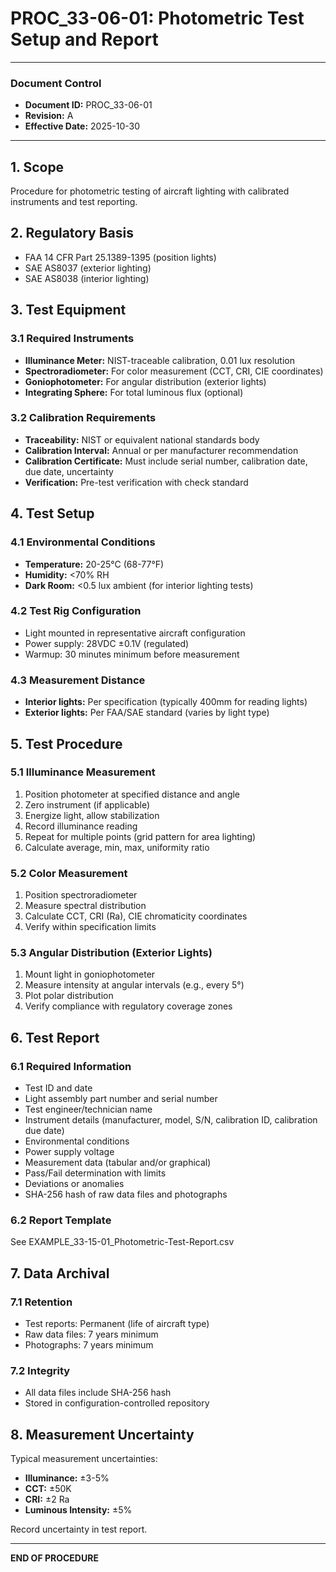 # PROC_33-06-01: Photometric Test Setup and Report

---

### Document Control
- **Document ID:** PROC_33-06-01
- **Revision:** A
- **Effective Date:** 2025-10-30

---

## 1. Scope
Procedure for photometric testing of aircraft lighting with calibrated instruments and test reporting.

## 2. Regulatory Basis
- FAA 14 CFR Part 25.1389-1395 (position lights)
- SAE AS8037 (exterior lighting)
- SAE AS8038 (interior lighting)

## 3. Test Equipment

### 3.1 Required Instruments
- **Illuminance Meter:** NIST-traceable calibration, 0.01 lux resolution
- **Spectroradiometer:** For color measurement (CCT, CRI, CIE coordinates)
- **Goniophotometer:** For angular distribution (exterior lights)
- **Integrating Sphere:** For total luminous flux (optional)

### 3.2 Calibration Requirements
- **Traceability:** NIST or equivalent national standards body
- **Calibration Interval:** Annual or per manufacturer recommendation
- **Calibration Certificate:** Must include serial number, calibration date, due date, uncertainty
- **Verification:** Pre-test verification with check standard

## 4. Test Setup

### 4.1 Environmental Conditions
- **Temperature:** 20-25°C (68-77°F)
- **Humidity:** <70% RH
- **Dark Room:** <0.5 lux ambient (for interior lighting tests)

### 4.2 Test Rig Configuration
- Light mounted in representative aircraft configuration
- Power supply: 28VDC ±0.1V (regulated)
- Warmup: 30 minutes minimum before measurement

### 4.3 Measurement Distance
- **Interior lights:** Per specification (typically 400mm for reading lights)
- **Exterior lights:** Per FAA/SAE standard (varies by light type)

## 5. Test Procedure

### 5.1 Illuminance Measurement
1. Position photometer at specified distance and angle
2. Zero instrument (if applicable)
3. Energize light, allow stabilization
4. Record illuminance reading
5. Repeat for multiple points (grid pattern for area lighting)
6. Calculate average, min, max, uniformity ratio

### 5.2 Color Measurement
1. Position spectroradiometer
2. Measure spectral distribution
3. Calculate CCT, CRI (Ra), CIE chromaticity coordinates
4. Verify within specification limits

### 5.3 Angular Distribution (Exterior Lights)
1. Mount light in goniophotometer
2. Measure intensity at angular intervals (e.g., every 5°)
3. Plot polar distribution
4. Verify compliance with regulatory coverage zones

## 6. Test Report

### 6.1 Required Information
- Test ID and date
- Light assembly part number and serial number
- Test engineer/technician name
- Instrument details (manufacturer, model, S/N, calibration ID, calibration due date)
- Environmental conditions
- Power supply voltage
- Measurement data (tabular and/or graphical)
- Pass/Fail determination with limits
- Deviations or anomalies
- SHA-256 hash of raw data files and photographs

### 6.2 Report Template
See EXAMPLE_33-15-01_Photometric-Test-Report.csv

## 7. Data Archival

### 7.1 Retention
- Test reports: Permanent (life of aircraft type)
- Raw data files: 7 years minimum
- Photographs: 7 years minimum

### 7.2 Integrity
- All data files include SHA-256 hash
- Stored in configuration-controlled repository

## 8. Measurement Uncertainty

Typical measurement uncertainties:
- **Illuminance:** ±3-5%
- **CCT:** ±50K
- **CRI:** ±2 Ra
- **Luminous Intensity:** ±5%

Record uncertainty in test report.

---

**END OF PROCEDURE**
